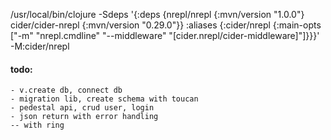  /usr/local/bin/clojure -Sdeps '{:deps {nrepl/nrepl {:mvn/version "1.0.0"} cider/cider-nrepl {:mvn/version "0.29.0"}} :aliases {:cider/nrepl {:main-opts ["-m" "nrepl.cmdline" "--middleware" "[cider.nrepl/cider-middleware]"]}}}' -M:cider/nrepl

#### todo:
    - v.create db, connect db
    - migration lib, create schema with toucan
    - pedestal api, crud user, login
    - json return with error handling
    -- with ring
